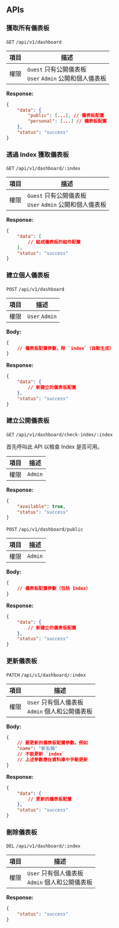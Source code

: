 ## APIs

### 獲取所有儀表板

`GET` `/api/v1/dashboard`

<!-- _[使用 API 測試器測試這支 API](/api)_ -->

| 項目 | 描述                                                        |
| ---- | ----------------------------------------------------------- |
| 權限 | `Guest` 只有公開儀表板 <br> `User` `Admin` 公開和個人儀表板 |

**Response:**

```json
{
	"data": {
		"public": [...], // 儀表板配置
		"personal": [...] // 儀表板配置
	},
	"status": "success"
}
```

### 透過 Index 獲取儀表板

`GET` `/api/v1/dashboard/:index`

| 項目 | 描述                                                        |
| ---- | ----------------------------------------------------------- |
| 權限 | `Guest` 只有公開儀表板 <br> `User` `Admin` 公開和個人儀表板 |

**Response:**

```json
{
	"data": [
		// 組成儀表板的組件配置
	],
	"status": "success"
}
```

### 建立個人儀表板

`POST` `/api/v1/dashboard`

| 項目 | 描述           |
| ---- | -------------- |
| 權限 | `User` `Admin` |

**Body:**

```json
{
	// 儀表板配置參數，除 `index`（自動生成）
}
```

**Response:**

```json
{
	"data": {
		// 新建立的儀表板配置
	},
	"status": "success"
}
```

### 建立公開儀表板

`GET` `/api/v1/dashboard/check-index/:index`

首先呼叫此 API 以檢查 Index 是否可用。

| 項目 | 描述    |
| ---- | ------- |
| 權限 | `Admin` |

**Response:**

```json
{
	"available": true,
	"status": "success"
}
```

`POST` `/api/v1/dashboard/public`

| 項目 | 描述    |
| ---- | ------- |
| 權限 | `Admin` |

**Body:**

```json
{
	// 儀表板配置參數（包括 Index）
}
```

**Response:**

```json
{
	"data": {
		// 新建立的儀表板配置
	},
	"status": "success"
}
```

### 更新儀表板

`PATCH` `/api/v1/dashboard/:index`

| 項目 | 描述                                                |
| ---- | --------------------------------------------------- |
| 權限 | `User` 只有個人儀表板 <br> `Admin` 個人和公開儀表板 |

**Body:**

```json
{
	// 要更新的儀表板配置參數。例如
	"name": "新名稱"
	// 不能更新 `index`
	// 上述參數應在資料庫中手動更新
}
```

**Response:**

```json
{
	"data": {
		// 更新的儀表板配置
	},
	"status": "success"
}
```

### 刪除儀表板

`DEL` `/api/v1/dashboard/:index`

| 項目 | 描述                                                |
| ---- | --------------------------------------------------- |
| 權限 | `User` 只有個人儀表板 <br> `Admin` 個人和公開儀表板 |

**Response:**

```json
{
	"status": "success"
}
```
